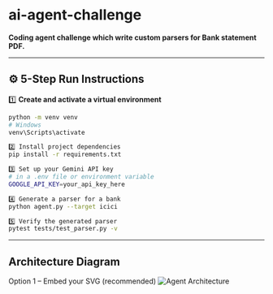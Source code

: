 # ai-agent-challenge
**Coding agent challenge which write custom parsers for Bank statement PDF.**

---

## ⚙️ 5-Step Run Instructions

1️⃣ **Create and activate a virtual environment**
```bash
python -m venv venv
# Windows
venv\Scripts\activate

2️⃣ Install project dependencies
pip install -r requirements.txt

3️⃣ Set up your Gemini API key
# in a .env file or environment variable
GOOGLE_API_KEY=your_api_key_here

4️⃣ Generate a parser for a bank
python agent.py --target icici

5️⃣ Verify the generated parser
pytest tests/test_parser.py -v
```
---

## Architecture Diagram
Option 1 – Embed your SVG (recommended)
![Agent Architecture](assets/agent_architecture.svg)
